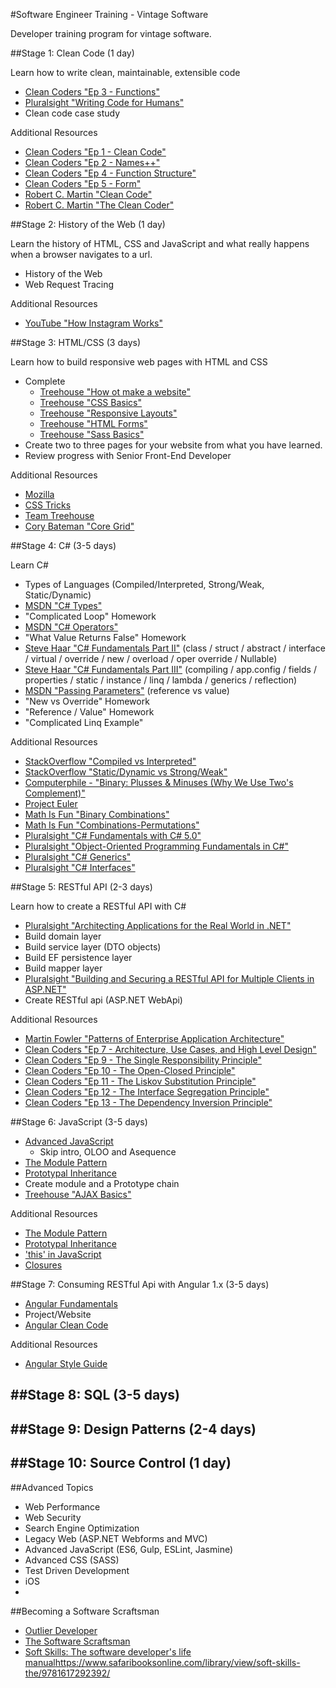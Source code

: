 #Software Engineer Training - Vintage Software

Developer training program for vintage software.

##Stage 1: Clean Code (1 day)

Learn how to write clean, maintainable, extensible code

- [Clean Coders "Ep 3 - Functions"](https://cleancoders.com/episode/clean-code-episode-3/show)
- [Pluralsight "Writing Code for Humans"](http://www.pluralsight.com/courses/writing-clean-code-humans)
- Clean code case study

Additional Resources
- [Clean Coders "Ep 1 - Clean Code"](https://cleancoders.com/episode/clean-code-episode-1/show)
- [Clean Coders "Ep 2 - Names++"](https://cleancoders.com/episode/clean-code-episode-2/show)
- [Clean Coders "Ep 4 - Function Structure"](https://cleancoders.com/episode/clean-code-episode-4/show)
- [Clean Coders "Ep 5 - Form"](https://cleancoders.com/episode/clean-code-episode-5/show)
- [Robert C. Martin "Clean Code"](http://www.amazon.com/Clean-Code-Handbook-Software-Craftsmanship/dp/0132350882)
- [Robert C. Martin "The Clean Coder"](http://www.amazon.com/The-Clean-Coder-Professional-Programmers/dp/0137081073)

##Stage 2: History of the Web (1 day)

Learn the history of HTML, CSS and JavaScript and what really happens when a browser navigates to a url.

- History of the Web
- Web Request Tracing

Additional Resources
- [YouTube "How Instagram Works"](https://www.youtube.com/watch?v=VkTCL6Nqm6Y)

##Stage 3: HTML/CSS (3 days)

Learn how to build responsive web pages with HTML and CSS

- Complete
  - [Treehouse "How ot make a website"](http://teamtreehouse.com/library/how-to-make-a-website)
  - [Treehouse "CSS Basics"](http://teamtreehouse.com/library/css-basics)
  - [Treehouse "Responsive Layouts"](http://teamtreehouse.com/library/responsive-layouts)
  - [Treehouse "HTML Forms"](http://teamtreehouse.com/library/html-forms)
  - [Treehouse "Sass Basics"](http://teamtreehouse.com/library/sass-basics)
- Create two to three pages for your website from what you have learned. 
- Review progress with Senior Front-End Developer

Additional Resources
- [Mozilla](https://developer.mozilla.org/en-US/)
- [CSS Tricks](https://css-tricks.com/)
- [Team Treehouse](https://teamtreehouse.com/)
- [Cory Bateman "Core Grid"](http://splintercode.github.io/core-grid/)

##Stage 4: C# (3-5 days)

Learn C#

- Types of Languages (Compiled/Interpreted, Strong/Weak, Static/Dynamic)
- [MSDN "C# Types"](https://msdn.microsoft.com/en-us/library/ya5y69ds.aspx)
- "Complicated Loop" Homework
- [MSDN "C# Operators"](https://msdn.microsoft.com/en-us/library/6a71f45d.aspx)
- "What Value Returns False" Homework
- [Steve Haar "C# Fundamentals Part II"](https://www.youtube.com/watch?v=xN4dnUZZVsY) (class / struct / abstract / interface / virtual / override / new / overload / oper override / Nullable)
- [Steve Haar "C# Fundamentals Part III"](https://www.youtube.com/watch?v=RwMfuz6-ybI) (compiling / app.config / fields / properties / static / instance / linq / lambda / generics / reflection)
- [MSDN "Passing Parameters"](https://msdn.microsoft.com/en-us/library/0f66670z.aspx) (reference vs value)
- "New vs Override" Homework
- "Reference / Value" Homework
- "Complicated Linq Example"

Additional Resources
- [StackOverflow "Compiled vs Interpreted"](http://stackoverflow.com/questions/3265357/compiled-vs-interpreted-languages)
- [StackOverflow "Static/Dynamic vs Strong/Weak"](http://stackoverflow.com/questions/2351190/static-dynamic-vs-strong-weak)
- [Computerphile - "Binary: Plusses & Minuses (Why We Use Two's Complement)"](https://www.youtube.com/watch?v=lKTsv6iVxV4)
- [Project Euler](https://projecteuler.net/)
- [Math Is Fun "Binary Combinations"](http://www.mathsisfun.com/binary-combinations.html)
- [Math Is Fun "Combinations-Permutations"](http://www.mathsisfun.com/combinatorics/combinations-permutations.html)
- [Pluralsight "C# Fundamentals with C# 5.0"](http://www.pluralsight.com/courses/csharp-fundamentals-csharp5)
- [Pluralsight "Object-Oriented Programming Fundamentals in C#"](http://www.pluralsight.com/courses/object-oriented-programming-fundamentals-csharp)
- [Pluralsight "C# Generics"](http://www.pluralsight.com/courses/csharp-generics)
- [Pluralsight "C# Interfaces"](http://www.pluralsight.com/courses/csharp-interfaces)

##Stage 5: RESTful API (2-3 days)

Learn how to create a RESTful API with C#

- [Pluralsight "Architecting Applications for the Real World in .NET"](http://www.pluralsight.com/courses/architecting-applications-dotnet)
- Build domain layer
- Build service layer (DTO objects)
- Build EF persistence layer
- Build mapper layer
- [Pluralsight "Building and Securing a RESTful API for Multiple Clients in ASP.NET"](http://www.pluralsight.com/courses/building-securing-restful-api-aspdotnet)
- Create RESTful api (ASP.NET WebApi)

Additional Resources
- [Martin Fowler "Patterns of Enterprise Application Architecture"](http://www.amazon.com/Patterns-Enterprise-Application-Architecture-Martin/dp/0321127420)
- [Clean Coders "Ep 7 - Architecture, Use Cases, and High Level Design"](https://cleancoders.com/episode/clean-code-episode-5/show)
- [Clean Coders "Ep 9 - The Single Responsibility Principle"](https://cleancoders.com/episode/clean-code-episode-5/show)
- [Clean Coders "Ep 10 - The Open-Closed Principle"](https://cleancoders.com/episode/clean-code-episode-5/show)
- [Clean Coders "Ep 11 - The Liskov Substitution Principle"](https://cleancoders.com/episode/clean-code-episode-5/show)
- [Clean Coders "Ep 12 - The Interface Segregation Principle"](https://cleancoders.com/episode/clean-code-episode-5/show)
- [Clean Coders "Ep 13 - The Dependency Inversion Principle"](https://cleancoders.com/episode/clean-code-episode-5/show)

##Stage 6: JavaScript (3-5 days)
- [Advanced JavaScript](http://www.pluralsight.com/courses/advanced-javascript)
    - Skip intro, OLOO and Asequence 
- [The Module Pattern](http://corycode.me/blog/javascript-module-pattern-basics)
- [Prototypal Inheritance](http://corycode.me/blog/javascript-prototypal-inheritance)
- Create module and a Prototype chain
- [Treehouse "AJAX Basics"](http://teamtreehouse.com/library/ajax-basics)

Additional Resources
- [The Module Pattern](http://corycode.me/blog/javascript-module-pattern-basics)
- [Prototypal Inheritance](http://corycode.me/blog/javascript-prototypal-inheritance)
- ['this' in JavaScript](http://toddmotto.com/understanding-the-this-keyword-in-javascript/)
- [Closures](https://developer.mozilla.org/en-US/docs/Web/JavaScript/Closures)

##Stage 7: Consuming RESTful Api with Angular 1.x (3-5 days)
- [Angular Fundamentals](http://www.pluralsight.com/courses/angularjs-fundamentals)
- Project/Website
- [Angular Clean Code](http://www.pluralsight.com/courses/angularjs-patterns-clean-code)

Additional Resources
- [Angular Style Guide](https://github.com/johnpapa/angular-styleguide)

##Stage 8: SQL (3-5 days)
-

##Stage 9: Design Patterns (2-4 days)
-

##Stage 10: Source Control (1 day)
-

##Advanced Topics

- Web Performance
- Web Security
- Search Engine Optimization
- Legacy Web (ASP.NET Webforms and MVC)
- Advanced JavaScript (ES6, Gulp, ESLint, Jasmine)
- Advanced CSS (SASS)
- Test Driven Development
- iOS
- 
##Becoming a Software Scraftsman
- [Outlier Developer](http://www.pluralsight.com/courses/career-reboot-for-developer-mind)
- [The Software Scraftsman](https://www.safaribooksonline.com/library/view/the-software-craftsman/9780134052625/)
- [Soft Skills: The software developer's life manual](https://www.safaribooksonline.com/library/view/soft-skills-the/9781617292392/)https://www.safaribooksonline.com/library/view/soft-skills-the/9781617292392/
